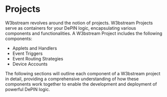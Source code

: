 # Projects

W3bstream revolves around the notion of projects. W3bstream Projects serve as containers for your DePIN logic, encapsulating various components and functionalities. A W3bstream Project includes the following components:

* Applets and Handlers
* Event Triggers
* Event Routing Strategies
* Device Accounts

The following sections will outline each component of a W3bstream project in detail, providing a comprehensive understanding of how these components work together to enable the development and deployment of powerful DePIN logic.
